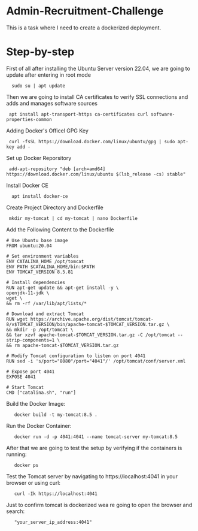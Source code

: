 # Admin-Recruitment-Challenge
This is a task where I need to create a dockerized deployment.



# Step-by-step
First of all after installing the Ubuntu Server version 22.04, we are going to update after entering in root mode

      sudo su | apt update 


Then we are going to install CA certificates to verify SSL connections and adds and manages software sources

     apt install apt-transport-https ca-certificates curl software-properties-common 

Adding Docker's Officel GPG Key

     curl -fsSL https://download.docker.com/linux/ubuntu/gpg | sudo apt-key add - 


Set up Docker Reporsitory

     add-apt-repository "deb [arch=amd64] https://download.docker.com/linux/ubuntu $(lsb_release -cs) stable" 

Install Docker CE
      
      apt install docker-ce 

Create Project Directory and Dockerfile

     mkdir my-tomcat | cd my-tomcat | nano Dockerfile


Add the Following Content to the Dockerfile

    # Use Ubuntu base image
    FROM ubuntu:20.04

    # Set environment variables
    ENV CATALINA_HOME /opt/tomcat
    ENV PATH $CATALINA_HOME/bin:$PATH
    ENV TOMCAT_VERSION 8.5.81

    # Install dependencies
    RUN apt-get update && apt-get install -y \
    openjdk-11-jdk \
    wget \
    && rm -rf /var/lib/apt/lists/*

    # Download and extract Tomcat
    RUN wget https://archive.apache.org/dist/tomcat/tomcat-8/v$TOMCAT_VERSION/bin/apache-tomcat-$TOMCAT_VERSION.tar.gz \
    && mkdir -p /opt/tomcat \
    && tar xzvf apache-tomcat-$TOMCAT_VERSION.tar.gz -C /opt/tomcat --strip-components=1 \
    && rm apache-tomcat-$TOMCAT_VERSION.tar.gz

    # Modify Tomcat configuration to listen on port 4041
    RUN sed -i 's/port="8080"/port="4041"/' /opt/tomcat/conf/server.xml

    # Expose port 4041
    EXPOSE 4041

    # Start Tomcat
    CMD ["catalina.sh", "run"]



Build the Docker Image:
      
       docker build -t my-tomcat:8.5 . 

Run the Docker Container:
      
       docker run -d -p 4041:4041 --name tomcat-server my-tomcat:8.5 

After that we are going to test the setup by verifying if the containers is running:
      
       docker ps 

Test the Tomcat server by navigating to https://localhost:4041 in your browser or using curl:
      
       curl -Ik https://localhost:4041 

Just to confirm tomcat is dockerized wea re going to open the browser and search:
      
       "your_server_ip_address:4041" 

